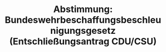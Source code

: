 ---
abstimmung:
  abstimmung: 10
  bundestagssitzung: 47
  datum: 7. Juli 2022
  legislaturperiode: 20
categories:
- Todo
data:
- title: Abstimmungsergebnis 20220707_10.pdf
  url: /res/2025-btw/abstimmungsergebnisse/20220707_10.pdf
- title: Abstimmungsergebnis 20220707_10_xls.xlsx
  url: /res/2025-btw/abstimmungsergebnisse/20220707_10_xls.xlsx
- title: Abstimmungsergebnis 20220707_10_xls.csv
  url: /res/2025-btw/abstimmungsergebnisse_csv/20220707_10_xls.csv
documents:
- local: /res/2025-btw/drucksachen/2002353.pdf
  summary: '### Gesetzesentwurf der Fraktionen SPD, BÜNDNIS 90/DIE GRÜNEN und FDP:
    Bundeswehrbeschaffungsbeschleunigungsgesetz


    Dieser Gesetzesentwurf zielt darauf ab, die Beschaffung von Ausrüstung für die
    Bundeswehr zu beschleunigen und zu vereinfachen, um die Einsatzfähigkeit angesichts
    der veränderten Sicherheitslage zu stärken.  Das Gesetz soll durch vergaberechtliche
    Erleichterungen und Verfahrensbeschleunigungen im öffentlichen Auftragswesen erreicht
    werden.


    **Kernpunkte und Ziele:**


    * Beschleunigung von Vergabeverfahren

    * Vereinfachung von Beschaffungsprozessen

    * Stärkung der Sicherheitsinteressen bei der Auftragsvergabe

    * Berücksichtigung von Umweltaspekten

    * Förderung der Zusammenarbeit mit anderen EU-Mitgliedstaaten



    '
  title: Drucksache 20/2353
  url: https://dserver.bundestag.de/btd/20/023/2002353.pdf
- local: /res/2025-btw/drucksachen/2002644.pdf
  summary: '### Beschlussempfehlung und Bericht des Wirtschaftsausschusses


    Der Wirtschaftsausschuss empfiehlt die Annahme des geänderten Gesetzentwurfs zur
    Beschleunigung von Beschaffungsmaßnahmen für die Bundeswehr.  **Kernpunkte und
    Ziele:**  Vergaberechtliche Erleichterungen, beschleunigte Vergabe öffentlicher
    Aufträge, erleichterte gemeinsame europäische Beschaffungen, Stärkung der Einsatzfähigkeit
    der Bundeswehr,  Berücksichtigung mittelständischer Interessen,  keine neuen Haushaltsausgaben.

    '
  title: Drucksache 20/2644
  url: https://dserver.bundestag.de/btd/20/026/2002644.pdf
- local: /res/2025-btw/drucksachen/2002623.pdf
  summary: '### Entschließungsantrag der CDU/CSU-Fraktion


    Der Antrag fordert die Bundesregierung auf, den Bundestagsbeschluss vom 28. April
    2022 zur Unterstützung der Ukraine umzusetzen und  200 Transportpanzer vom Typ
    Fuchs bereitzustellen.  Die schnellstmögliche Lieferung ist aufgrund der kritischen
    Lage in der Ukraine notwendig.


    **Kernpunkte und Ziele:**


    * Umsetzung des Bundestagsbeschlusses vom 28. April 2022

    * Lieferung von 200 Transportpanzern Fuchs an die Ukraine

    * Unterstützung der Ukraine im Krieg gegen Russland'
  title: Drucksache 20/2623
  url: https://dserver.bundestag.de/btd/20/026/2002623.pdf
ergebnis:
  AfD:
    enthaltung: 0
    gesamt: 80
    ja: 20
    nein: 47
    nichtabgegeben: 13
    ungueltig: 0
  Bündnis 90/Die Grünen:
    enthaltung: 0
    gesamt: 118
    ja: 0
    nein: 107
    nichtabgegeben: 11
    ungueltig: 0
  CDU/CSU:
    enthaltung: 0
    gesamt: 196
    ja: 181
    nein: 0
    nichtabgegeben: 15
    ungueltig: 0
  Die Linke:
    enthaltung: 0
    gesamt: 39
    ja: 0
    nein: 21
    nichtabgegeben: 18
    ungueltig: 0
  FDP:
    enthaltung: 0
    gesamt: 92
    ja: 0
    nein: 78
    nichtabgegeben: 14
    ungueltig: 0
  Fraktionslos:
    enthaltung: 1
    gesamt: 4
    ja: 1
    nein: 1
    nichtabgegeben: 1
    ungueltig: 0
  SPD:
    enthaltung: 0
    gesamt: 205
    ja: 0
    nein: 183
    nichtabgegeben: 22
    ungueltig: 0
layout: abstimmung
links:
- title: Link zu bundestag.de
  url: https://www.bundestag.de/parlament/plenum/abstimmung/abstimmung?id=794
preview: 'Deutscher Bundestag


  47. Sitzung des Deutschen Bundestages

  am Donnerstag, 7. Juli 2022


  Endgültiges Ergebnis der Namentlichen Abstimmung Nr. 10


  Entschließungsantrag der Fraktion der CDU/CSU

  zu der dritten Beratung des Gesetzentwurfs der Fraktionen SPD, BÜNDNIS 90/DIE

  GRÜNEN und FDP

  Entwurf eines Gesetzes zur Beschleunigung von Beschaffungsmaßnahmen für die

  Bundeswehr

  (Bundeswehrbeschaffungsbeschleunigungsgesetz - BwBBG)

  Drs. 20/2353, 20/2644, und 20/2623'
tags:
- Todo
title: 'Abstimmung: Bundeswehrbeschaffungsbeschleunigungsgesetz (Entschließungsantrag
  CDU/CSU)'
---